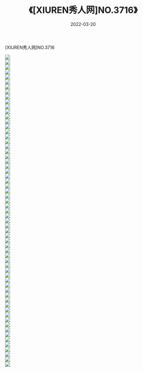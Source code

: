 ﻿---
layout: post
title:  《[XIUREN秀人网]NO.3716》
date:   2022-03-20
img: http://img.660000.xyz/Sharelink/秀人网/秀人网第04部分/[XIUREN秀人网]NO.3716/000.jpg
categories: [美女, 清纯, 唯美]
---

[XIUREN秀人网]NO.3716

 ![](http://img.660000.xyz/Sharelink/秀人网/秀人网第04部分/[XIUREN秀人网]NO.3716/001.jpg) <br>![](http://img.660000.xyz/Sharelink/秀人网/秀人网第04部分/[XIUREN秀人网]NO.3716/002.jpg) <br>![](http://img.660000.xyz/Sharelink/秀人网/秀人网第04部分/[XIUREN秀人网]NO.3716/003.jpg) <br>![](http://img.660000.xyz/Sharelink/秀人网/秀人网第04部分/[XIUREN秀人网]NO.3716/004.jpg) <br>![](http://img.660000.xyz/Sharelink/秀人网/秀人网第04部分/[XIUREN秀人网]NO.3716/005.jpg) <br>![](http://img.660000.xyz/Sharelink/秀人网/秀人网第04部分/[XIUREN秀人网]NO.3716/006.jpg) <br>![](http://img.660000.xyz/Sharelink/秀人网/秀人网第04部分/[XIUREN秀人网]NO.3716/007.jpg) <br>![](http://img.660000.xyz/Sharelink/秀人网/秀人网第04部分/[XIUREN秀人网]NO.3716/008.jpg) <br>![](http://img.660000.xyz/Sharelink/秀人网/秀人网第04部分/[XIUREN秀人网]NO.3716/009.jpg) <br>![](http://img.660000.xyz/Sharelink/秀人网/秀人网第04部分/[XIUREN秀人网]NO.3716/010.jpg) <br>![](http://img.660000.xyz/Sharelink/秀人网/秀人网第04部分/[XIUREN秀人网]NO.3716/011.jpg) <br>![](http://img.660000.xyz/Sharelink/秀人网/秀人网第04部分/[XIUREN秀人网]NO.3716/012.jpg) <br>![](http://img.660000.xyz/Sharelink/秀人网/秀人网第04部分/[XIUREN秀人网]NO.3716/013.jpg) <br>![](http://img.660000.xyz/Sharelink/秀人网/秀人网第04部分/[XIUREN秀人网]NO.3716/014.jpg) <br>![](http://img.660000.xyz/Sharelink/秀人网/秀人网第04部分/[XIUREN秀人网]NO.3716/015.jpg) <br>![](http://img.660000.xyz/Sharelink/秀人网/秀人网第04部分/[XIUREN秀人网]NO.3716/016.jpg) <br>![](http://img.660000.xyz/Sharelink/秀人网/秀人网第04部分/[XIUREN秀人网]NO.3716/017.jpg) <br>![](http://img.660000.xyz/Sharelink/秀人网/秀人网第04部分/[XIUREN秀人网]NO.3716/018.jpg) <br>![](http://img.660000.xyz/Sharelink/秀人网/秀人网第04部分/[XIUREN秀人网]NO.3716/019.jpg) <br>![](http://img.660000.xyz/Sharelink/秀人网/秀人网第04部分/[XIUREN秀人网]NO.3716/020.jpg) <br>![](http://img.660000.xyz/Sharelink/秀人网/秀人网第04部分/[XIUREN秀人网]NO.3716/021.jpg) <br>![](http://img.660000.xyz/Sharelink/秀人网/秀人网第04部分/[XIUREN秀人网]NO.3716/022.jpg) <br>![](http://img.660000.xyz/Sharelink/秀人网/秀人网第04部分/[XIUREN秀人网]NO.3716/023.jpg) <br>![](http://img.660000.xyz/Sharelink/秀人网/秀人网第04部分/[XIUREN秀人网]NO.3716/024.jpg) <br>![](http://img.660000.xyz/Sharelink/秀人网/秀人网第04部分/[XIUREN秀人网]NO.3716/025.jpg) <br>![](http://img.660000.xyz/Sharelink/秀人网/秀人网第04部分/[XIUREN秀人网]NO.3716/026.jpg) <br>![](http://img.660000.xyz/Sharelink/秀人网/秀人网第04部分/[XIUREN秀人网]NO.3716/027.jpg) <br>![](http://img.660000.xyz/Sharelink/秀人网/秀人网第04部分/[XIUREN秀人网]NO.3716/028.jpg) <br>![](http://img.660000.xyz/Sharelink/秀人网/秀人网第04部分/[XIUREN秀人网]NO.3716/029.jpg) <br>![](http://img.660000.xyz/Sharelink/秀人网/秀人网第04部分/[XIUREN秀人网]NO.3716/030.jpg) <br>![](http://img.660000.xyz/Sharelink/秀人网/秀人网第04部分/[XIUREN秀人网]NO.3716/031.jpg) <br>![](http://img.660000.xyz/Sharelink/秀人网/秀人网第04部分/[XIUREN秀人网]NO.3716/032.jpg) <br>![](http://img.660000.xyz/Sharelink/秀人网/秀人网第04部分/[XIUREN秀人网]NO.3716/033.jpg) <br>![](http://img.660000.xyz/Sharelink/秀人网/秀人网第04部分/[XIUREN秀人网]NO.3716/034.jpg) <br>![](http://img.660000.xyz/Sharelink/秀人网/秀人网第04部分/[XIUREN秀人网]NO.3716/035.jpg) <br>![](http://img.660000.xyz/Sharelink/秀人网/秀人网第04部分/[XIUREN秀人网]NO.3716/036.jpg) <br>![](http://img.660000.xyz/Sharelink/秀人网/秀人网第04部分/[XIUREN秀人网]NO.3716/037.jpg) <br>![](http://img.660000.xyz/Sharelink/秀人网/秀人网第04部分/[XIUREN秀人网]NO.3716/038.jpg) <br>![](http://img.660000.xyz/Sharelink/秀人网/秀人网第04部分/[XIUREN秀人网]NO.3716/039.jpg) <br>![](http://img.660000.xyz/Sharelink/秀人网/秀人网第04部分/[XIUREN秀人网]NO.3716/040.jpg) <br>![](http://img.660000.xyz/Sharelink/秀人网/秀人网第04部分/[XIUREN秀人网]NO.3716/041.jpg) <br>![](http://img.660000.xyz/Sharelink/秀人网/秀人网第04部分/[XIUREN秀人网]NO.3716/042.jpg) <br>![](http://img.660000.xyz/Sharelink/秀人网/秀人网第04部分/[XIUREN秀人网]NO.3716/043.jpg) <br>![](http://img.660000.xyz/Sharelink/秀人网/秀人网第04部分/[XIUREN秀人网]NO.3716/044.jpg) <br>![](http://img.660000.xyz/Sharelink/秀人网/秀人网第04部分/[XIUREN秀人网]NO.3716/045.jpg) <br>![](http://img.660000.xyz/Sharelink/秀人网/秀人网第04部分/[XIUREN秀人网]NO.3716/046.jpg) <br>![](http://img.660000.xyz/Sharelink/秀人网/秀人网第04部分/[XIUREN秀人网]NO.3716/047.jpg) <br>![](http://img.660000.xyz/Sharelink/秀人网/秀人网第04部分/[XIUREN秀人网]NO.3716/048.jpg) <br>![](http://img.660000.xyz/Sharelink/秀人网/秀人网第04部分/[XIUREN秀人网]NO.3716/049.jpg) <br>![](http://img.660000.xyz/Sharelink/秀人网/秀人网第04部分/[XIUREN秀人网]NO.3716/050.jpg) <br>![](http://img.660000.xyz/Sharelink/秀人网/秀人网第04部分/[XIUREN秀人网]NO.3716/051.jpg) <br>![](http://img.660000.xyz/Sharelink/秀人网/秀人网第04部分/[XIUREN秀人网]NO.3716/052.jpg) <br>![](http://img.660000.xyz/Sharelink/秀人网/秀人网第04部分/[XIUREN秀人网]NO.3716/053.jpg) <br>![](http://img.660000.xyz/Sharelink/秀人网/秀人网第04部分/[XIUREN秀人网]NO.3716/054.jpg) <br>![](http://img.660000.xyz/Sharelink/秀人网/秀人网第04部分/[XIUREN秀人网]NO.3716/055.jpg) <br>![](http://img.660000.xyz/Sharelink/秀人网/秀人网第04部分/[XIUREN秀人网]NO.3716/056.jpg) <br>![](http://img.660000.xyz/Sharelink/秀人网/秀人网第04部分/[XIUREN秀人网]NO.3716/057.jpg) <br>![](http://img.660000.xyz/Sharelink/秀人网/秀人网第04部分/[XIUREN秀人网]NO.3716/058.jpg) <br>![](http://img.660000.xyz/Sharelink/秀人网/秀人网第04部分/[XIUREN秀人网]NO.3716/059.jpg) <br>![](http://img.660000.xyz/Sharelink/秀人网/秀人网第04部分/[XIUREN秀人网]NO.3716/060.jpg) <br>![](http://img.660000.xyz/Sharelink/秀人网/秀人网第04部分/[XIUREN秀人网]NO.3716/061.jpg) <br>![](http://img.660000.xyz/Sharelink/秀人网/秀人网第04部分/[XIUREN秀人网]NO.3716/062.jpg) <br>![](http://img.660000.xyz/Sharelink/秀人网/秀人网第04部分/[XIUREN秀人网]NO.3716/063.jpg) <br>